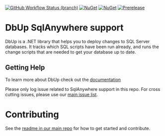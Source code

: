 [![GitHub Workflow Status (branch)](https://img.shields.io/github/actions/workflow/status/DbUp/dbup-sqlanywhere/main.yml?branch=main)](https://github.com/DbUp/dbup-sqlanywhere/actions/workflows/main.yml?query=branch%3Amain)
[![NuGet](https://img.shields.io/nuget/dt/dbup-sqlanywhere.svg)](https://www.nuget.org/packages/dbup-sqlanywhere)
[![NuGet](https://img.shields.io/nuget/v/dbup-sqlanywhere.svg)](https://www.nuget.org/packages/dbup-sqlanywhere)
[![Prerelease](https://img.shields.io/nuget/vpre/dbup-sqlanywhere?color=orange&label=prerelease)](https://www.nuget.org/packages/dbup-sqlanywhere)

# DbUp SqlAnywhere support
DbUp is a .NET library that helps you to deploy changes to SQL Server databases. It tracks which SQL scripts have been run already, and runs the change scripts that are needed to get your database up to date.

## Getting Help
To learn more about DbUp check out the [documentation](https://dbup.readthedocs.io/en/latest/)

Please only log issue related to SqlAnywhere support in this repo. For cross cutting issues, please use our [main issue list](https://github.com/DbUp/DbUp/issues).

# Contributing

See the [readme in our main repo](https://github.com/DbUp/DbUp/blob/master/README.md) for how to get started and contribute.
